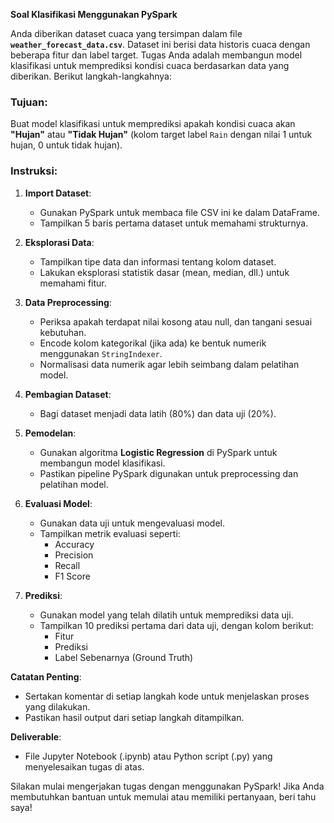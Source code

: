 **Soal Klasifikasi Menggunakan PySpark**

Anda diberikan dataset cuaca yang tersimpan dalam file **`weather_forecast_data.csv`**. Dataset ini berisi data historis cuaca dengan beberapa fitur dan label target. Tugas Anda adalah membangun model klasifikasi untuk memprediksi kondisi cuaca berdasarkan data yang diberikan. Berikut langkah-langkahnya:

### Tujuan:
Buat model klasifikasi untuk memprediksi apakah kondisi cuaca akan **"Hujan"** atau **"Tidak Hujan"** (kolom target label `Rain` dengan nilai 1 untuk hujan, 0 untuk tidak hujan).

### Instruksi:
1. **Import Dataset**:
   - Gunakan PySpark untuk membaca file CSV ini ke dalam DataFrame.
   - Tampilkan 5 baris pertama dataset untuk memahami strukturnya.

2. **Eksplorasi Data**:
   - Tampilkan tipe data dan informasi tentang kolom dataset.
   - Lakukan eksplorasi statistik dasar (mean, median, dll.) untuk memahami fitur.

3. **Data Preprocessing**:
   - Periksa apakah terdapat nilai kosong atau null, dan tangani sesuai kebutuhan.
   - Encode kolom kategorikal (jika ada) ke bentuk numerik menggunakan `StringIndexer`.
   - Normalisasi data numerik agar lebih seimbang dalam pelatihan model.

4. **Pembagian Dataset**:
   - Bagi dataset menjadi data latih (80%) dan data uji (20%).

5. **Pemodelan**:
   - Gunakan algoritma **Logistic Regression** di PySpark untuk membangun model klasifikasi.
   - Pastikan pipeline PySpark digunakan untuk preprocessing dan pelatihan model.

6. **Evaluasi Model**:
   - Gunakan data uji untuk mengevaluasi model.
   - Tampilkan metrik evaluasi seperti:
     - Accuracy
     - Precision
     - Recall
     - F1 Score

7. **Prediksi**:
   - Gunakan model yang telah dilatih untuk memprediksi data uji.
   - Tampilkan 10 prediksi pertama dari data uji, dengan kolom berikut:
     - Fitur
     - Prediksi
     - Label Sebenarnya (Ground Truth)

**Catatan Penting**:
- Sertakan komentar di setiap langkah kode untuk menjelaskan proses yang dilakukan.
- Pastikan hasil output dari setiap langkah ditampilkan.

**Deliverable**:
- File Jupyter Notebook (.ipynb) atau Python script (.py) yang menyelesaikan tugas di atas. 

Silakan mulai mengerjakan tugas dengan menggunakan PySpark! Jika Anda membutuhkan bantuan untuk memulai atau memiliki pertanyaan, beri tahu saya!